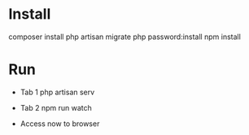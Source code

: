 # Install 
composer install
php artisan migrate
php password:install
npm install

# Run
- Tab 1
php artisan serv

- Tab 2
npm run watch

- Access now to browser